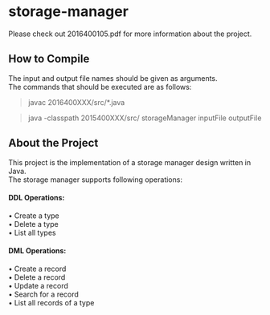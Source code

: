 # storage-manager


Please check out 2016400105.pdf for more information about the project.

## How to Compile

The input and output file names should be given as arguments.  
The commands that should be executed are as follows:

>javac 2016400XXX/src/*.java  

>java -classpath 2015400XXX/src/ storageManager inputFile outputFile


## About the Project

This project is the implementation of a storage manager design written in Java.  
The storage manager supports following operations:

#### DDL Operations:  
• Create a type   
• Delete a type   
• List all types  
#### DML Operations:  
• Create a record  
• Delete a record  
• Update a record  
• Search for a record  
• List all records of a type  
